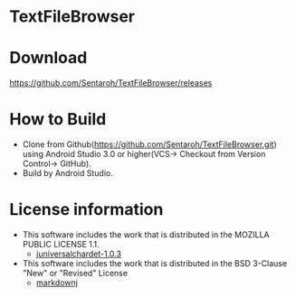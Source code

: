 # TextFileBrowser

# Download

https://github.com/Sentaroh/TextFileBrowser/releases

# How to Build

- Clone from Github(https://github.com/Sentaroh/TextFileBrowser.git) using Android Studio 3.0 or higher(VCS-> Checkout from Version Control-> GitHub).
- Build by Android Studio.

# License information

- This software includes the work that is distributed in the MOZILLA PUBLIC LICENSE 1.1.  
  - [juniversalchardet-1.0.3](https://code.google.com/archive/p/juniversalchardet/)   
- This software includes the work that is distributed in the BSD 3-Clause "New" or "Revised" License
  - [markdownj](https://github.com/myabc/markdownj)